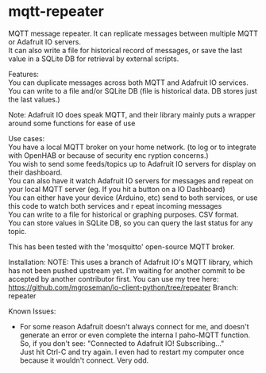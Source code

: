 # mqtt-repeater
MQTT message repeater.   It can replicate messages between multiple MQTT or Adafruit IO servers.<br>
It can also write a file for historical record of messages, or save the last value in a SQLite DB for retrieval by external scripts.

Features:<br>
  You can duplicate messages across both MQTT and Adafruit IO services.<br>
  You can write to a file and/or SQLite DB  (file is historical data.  DB stores just the last values.)<br>

 Note:  Adafruit IO does speak MQTT, and their library mainly puts a wrapper around some functions for ease of use
 

 Use cases:  <br>
    You have a local MQTT broker on your home network.  (to log or to integrate with OpenHAB or because of security enc
ryption concerns.)<br>
    You wish to send some feeds/topics up to Adafruit IO servers for display on their dashboard.<br>
    You can also have it watch Adafruit IO servers for messages and repeat on your local MQTT server  (eg.  If you hit 
a button on a IO Dashboard)<br>
    You can either have your device (Arduino, etc) send to both services, or use this code to watch both services and r
epeat incoming messages<br>
    You can write to a file for historical or graphing purposes.  CSV format.<br>
    You can store values in SQLite DB, so you can query the last status for any topic.<br>

This has been tested with the 'mosquitto' open-source MQTT broker.

Installation:
NOTE:  This uses a branch of Adafruit IO's MQTT library, which has not been pushed upstream yet.  I'm waiting for another commit to be accepted by another contributor first.
You can use my tree here:
 https://github.com/mgroseman/io-client-python/tree/repeater
 Branch: repeater

Known Issues:<br>
   - For some reason Adafruit doesn't always connect for me, and doesn't generate an error or even complete the interna
l paho-MQTT function.<br>
      So, if you don't see:  "Connected to Adafruit IO!  Subscribing..."  <br>
      Just hit Ctrl-C and try again.  I even had to restart my computer once because it wouldn't connect.  Very odd.

